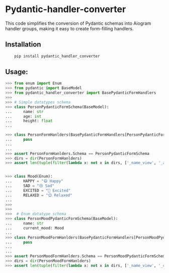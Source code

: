 # Pydantic-handler-converter

This code simplifies the conversion of Pydantic schemas into Aiogram handler groups, 
making it easy to create form-filling handlers.

## Installation
```bash
    pip install pydantic_handler_converter
```

## Usage:

```python
>>> from enum import Enum
>>> from pydantic import BaseModel
>>> from pydantic_handler_converter import BasePydanticFormHandlers
>>>
>>> # Simple datatypes schema 
>>> class PersonPydanticFormSchema(BaseModel):
...     name: str
...     age: int
...     height: float 
... 

>>> class PersonFormHanlders(BasePydanticFormHandlers[PersonPydanticFormSchema]):
...     pass
...
...
>>> assert PersonFormHanlders.Schema == PersonPydanticFormSchema
>>> dirs = dir(PersonFormHanlders)
>>> assert len(tuple(filter(lambda x: not x in dirs, ['_name_view', '_age_view', '_height_view']))) == 0


>>> class Mood(Enum):
...     HAPPY = "😄 Happy"
...     SAD = "😢 Sad"
...     EXCITED = "🤩 Excited"
...     RELAXED = "😌 Relaxed"
...
>>>
>>>
>>>  # Enum datatype schema
>>> class PersonMoodPydanticFormSchema(BaseModel):
...     name: str
...     current_mood: Mood
...
>>> class PersonMoodFormHanlders(BasePydanticFormHandlers[PersonMoodPydanticFormSchema]): 
...     pass
...
...
>>> assert PersonMoodFormHanlders.Schema == PersonMoodPydanticFormSchema
>>> dirs = dir(PersonMoodFormHanlders)
>>> assert len(tuple(filter(lambda x: not x in dirs, ['_name_view', '_current_mood_view']))) == 0

```
